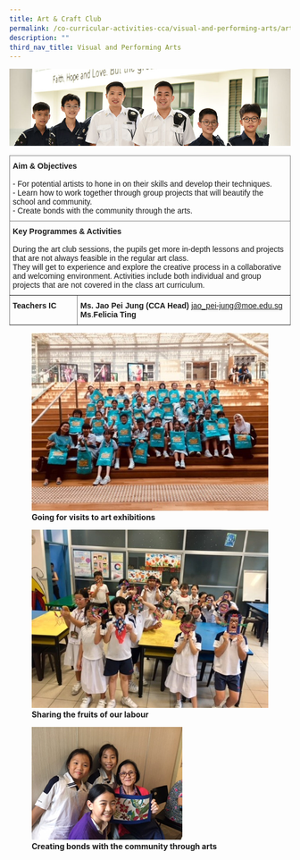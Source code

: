 ```yaml
---
title: Art & Craft Club
permalink: /co-curricular-activities-cca/visual-and-performing-arts/art-n-craft-club/
description: ""
third_nav_title: Visual and Performing Arts
---
```

![](/images/Website%20Banners%20Subpage/948x260%20masterhead%20-%20Co%20Curricular%20Activities4.jpg)
<style type="text/css">
.tg  {border-collapse:collapse;border-spacing:0;}
.tg td{border-color:black;border-style:solid;border-width:1px;font-family:Arial, sans-serif;font-size:14px;
  overflow:hidden;padding:10px 5px;word-break:normal;}
.tg th{border-color:black;border-style:solid;border-width:1px;font-family:Arial, sans-serif;font-size:14px;
  font-weight:normal;overflow:hidden;padding:10px 5px;word-break:normal;}
.tg .tg-0pky{border-color:inherit;text-align:left;vertical-align:top}
</style>
<table class="tg">
<thead>
  <tr>
    <th class="tg-0pky" colspan="2"><span style="font-weight:bold">Aim &amp; Objectives</span><br><br>- For potential artists to hone in on their skills and develop their techniques.<br>- Learn how to work together through group projects that will beautify the school and community.<br>- Create bonds with the community through the arts.<br></th>
  </tr>
</thead>
<tbody>
  <tr>
    <td class="tg-0pky" colspan="2"><span style="font-weight:bold">Key Programmes &amp; Activities</span><br><br><span style="font-weight:400;font-style:normal">During the art club sessions, the pupils get more in-depth lessons and projects that are not always feasible in the regular art class. </span><br><span style="font-weight:400;font-style:normal">They will get to experience and explore the creative process in a collaborative and welcoming environment. Activities include both individual and group projects that are not covered in the class art curriculum.</span><br></td>
  </tr>
  <tr>
    <td class="tg-0pky"><span style="font-weight:bold">Teachers IC</span></td>
    <td class="tg-0pky"><span style="font-weight:700;font-style:normal">Ms. Jao Pei Jung (CCA Head) </span><a href="mailto:jao_pei-jung@moe.edu.sg" target="_blank" rel="noopener noreferrer">jao_pei-jung@moe.edu.sg</a><br><span style="font-weight:bold">Ms</span>.<span style="font-weight:700">Felicia Ting</span></td>
  </tr>
</tbody>
</table>


<figure>
<img src="/images/Visits%20Art%20Exhibitions.jpg">
<figcaption> <strong>Going for visits to art exhibitions </strong></figcaption>
</figure>

<figure>
<img src="/images/Sharing%20fruits%20of%20our%20labour.jpg">
<figcaption> <strong>Sharing the fruits of our labour</strong></figcaption>
</figure>

<figure>
<img src="/images/Creating%20bonds%20with%20community.png">
<figcaption> <strong>Creating bonds with the community through arts</strong></figcaption>
</figure>